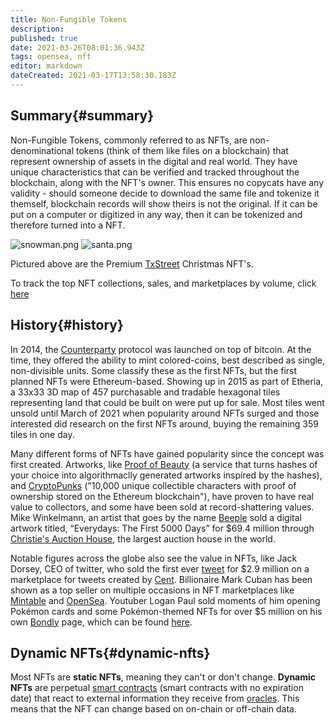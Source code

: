 ```yaml
---
title: Non-Fungible Tokens
description: 
published: true
date: 2021-03-26T08:01:36.943Z
tags: opensea, nft
editor: markdown
dateCreated: 2021-03-17T13:58:30.183Z
---
```


## Summary{#summary}

Non-Fungible Tokens, commonly referred to as NFTs, are non-denominational tokens (think of them like files on a blockchain) that represent ownership of assets in the digital and real world. They have unique characteristics that can be verified and tracked throughout the blockchain, along with the NFT's owner. This ensures no copycats have any validity - should someone decide to download the same file and tokenize it themself, blockchain records will show theirs is not the original. If it can be put on a computer or digitized in any way, then it can be tokenized and therefore turned into a NFT. 


![snowman.png](/snowman.png)       ![santa.png](/santa.png)

Pictured above are the Premium [TxStreet](https://www.txstreet.com) Christmas NFT's.

To track the top NFT collections, sales, and marketplaces by volume, click [here](https://dappradar.com/nft)

## History{#history}
In 2014, the [Counterparty](https://counterparty.io/) protocol was launched on top of bitcoin. At the time, they offered the ability to mint colored-coins, best described as single, non-divisible units. Some classify these as the first NFTs, but the first planned NFTs were Ethereum-based. Showing up in 2015 as part of Etheria, a 33x33 3D map of 457 purchasable and tradable hexagonal tiles representing land that could be built on were put up for sale. Most tiles went unsold until March of 2021 when popularity around NFTs surged and those interested did research on the first NFTs around, buying the remaining 359 tiles in one day. 

Many different forms of NFTs have gained popularity since the concept was first created. Artworks, like [Proof of Beauty](https://pob.studio/) (a service that turns hashes of your choice into algorithmaclly generated artworks inspired by the hashes), and [CryptoPunks](https://www.larvalabs.com/cryptopunks) ("10,000 unique collectible characters with proof of ownership stored on the Ethereum blockchain"), have proven to have real value to collectors, and some have been sold at record-shattering values. Mike Winkelmann, an artist that goes by the name [Beeple](https://twitter.com/beeple) sold a digital artwork titled, “Everydays: The First 5000 Days” for $69.4 million through [Christie's Auction House](https://www.christies.com/calendar?cid=EM_SEM|ACCT:ChristiesBrand|CMP:ChristiesBrandOnlyUS|AG:BrandAuctionExact|ENGINE:GOOGLE|NT:SEARCH|RG:US|BANNER:|IMG:|KW:christies%20auction|MT:e|SID:1000?rnd=1), the largest auction house in the world. 

Notable figures across the globe also see the value in NFTs, like Jack Dorsey, CEO of twitter, who sold the first ever [tweet](https://v.cent.co/tweet/20) for $2.9 million on a marketplace for tweets created by [Cent](https://www.cent.co/#Main). Billionaire Mark Cuban has been shown as a top seller on multiple occasions in NFT marketplaces like [Mintable](https://mintable.app/store/Mark-Cuban-Experiment-Cool-stuff-we-create/bf9c271d-c03a-49f4-81f9-95e4c7b20adb) and [OpenSea](https://opensea.io/). Youtuber Logan Paul sold moments of him opening Pokémon cards and some Pokémon-themed NFTs for over $5 million on his own [Bondly](https://bondly.finance/) page, which can be found [here](https://shopnfts.net/).

## Dynamic NFTs{#dynamic-nfts}

Most NFTs are **static NFTs**, meaning they can't or don't change. **Dynamic NFTs** are perpetual [smart contracts](#smart-contracts) (smart contracts with no expiration date) that react to external information they receive from [oracles](#oracles). This means that the NFT can change based on on-chain or off-chain data. 


                       
